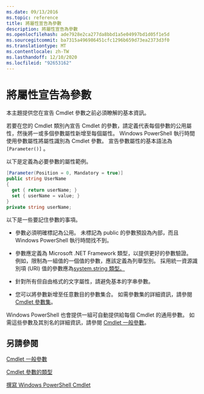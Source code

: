 ```yaml
---
ms.date: 09/13/2016
ms.topic: reference
title: 將屬性宣告為參數
description: 將屬性宣告為參數
ms.openlocfilehash: ade7928e2ca277da8bbd1a5e04997bd1d05f1e5d
ms.sourcegitcommit: ba7315a496986451cfc1296b659d73ea2373d3f0
ms.translationtype: MT
ms.contentlocale: zh-TW
ms.lasthandoff: 12/10/2020
ms.locfileid: "92653162"
---
```

# <a name="declaring-properties-as-parameters"></a>將屬性宣告為參數

本主題提供您在宣告 Cmdlet 參數之前必須瞭解的基本資訊。

若要在您的 Cmdlet 類別內宣告 Cmdlet 的參數，請定義代表每個參數的公用屬性，然後將一或多個參數屬性新增至每個屬性。 Windows PowerShell 執行時間使用參數屬性將屬性識別為 Cmdlet 參數。 宣告參數屬性的基本語法為 `[Parameter()]` 。

以下是定義為必要參數的屬性範例。

```csharp
[Parameter(Position = 0, Mandatory = true)]
public string UserName
{
  get { return userName; }
  set { userName = value; }
}
private string userName;
```

以下是一些要記住參數的事項。

- 參數必須明確標記為公用。 未標記為 public 的參數預設為內部，而且 Windows PowerShell 執行時間找不到。

- 參數應定義為 Microsoft .NET Framework 類型，以提供更好的參數驗證。 例如，限制為一組值的一個值的參數，應該定義為列舉型別。 採用統一資源識別項 (URI) 值的參數應為[system.string 類型。](/dotnet/api/System.Uri)

- 針對所有但自由格式的文字屬性，請避免基本的字串參數。

- 您可以將參數新增至任意數目的參數集合。 如需參數集的詳細資訊，請參閱 [Cmdlet 參數集](./cmdlet-parameter-sets.md)。

Windows PowerShell 也會提供一組可自動提供給每個 Cmdlet 的通用參數。 如需這些參數及其別名的詳細資訊，請參閱 [Cmdlet 一般參數](./common-parameter-names.md)。

## <a name="see-also"></a>另請參閱

[Cmdlet 一般參數](./common-parameter-names.md)

[Cmdlet 參數的類型](./types-of-cmdlet-parameters.md)

[撰寫 Windows PowerShell Cmdlet](./writing-a-windows-powershell-cmdlet.md)
